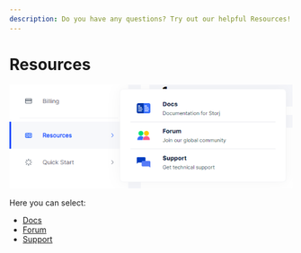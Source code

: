 ```yaml
---
description: Do you have any questions? Try out our helpful Resources!
---
```


# Resources

![](<../../.gitbook/assets/image (128) (1).png>)

Here you can select:

* [Docs](https://docs.storj.io/)
* [Forum](https://forum.storj.io/)
* [Support](https://supportdcs.storj.io/hc/en-us)
